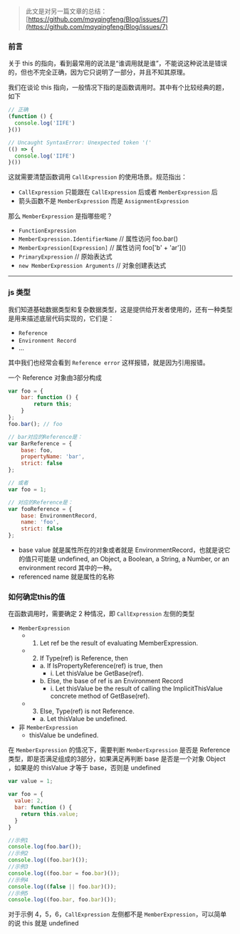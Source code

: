 > 此文是对另一篇文章的总结：[https://github.com/mqyqingfeng/Blog/issues/7](https://github.com/mqyqingfeng/Blog/issues/7)

### 前言

关于 this 的指向，看到最常用的说法是“谁调用就是谁”，不能说这种说法是错误的，但也不完全正确，因为它只说明了一部分，并且不知其原理。

我们在谈论 this 指向，一般情况下指的是函数调用时。其中有个比较经典的题，如下

```js
// 正确
(function () { 
  console.log('IIFE')
}())

// Uncaught SyntaxError: Unexpected token '('
(() => {
  console.log('IIFE')
}())
```
这就需要清楚函数调用 `CallExpression` 的使用场景。规范指出：

- `CallExpression` 只能跟在 `CallExpression` 后或者 `MemberExpression` 后
- 箭头函数不是 `MemberExpression` 而是 `AssignmentExpression` 

那么 `MemberExpression` 是指哪些呢？

- `FunctionExpression`
- `MemberExpression.IdentifierName` // 属性访问 foo.bar()
- `MemberExpression[Expression]` // 属性访问 foo\['b' + 'ar'\]()
- `PrimaryExpression` // 原始表达式
- `new MemberExpression Arguments` // 对象创建表达式

----

### js 类型

我们知道基础数据类型和复杂数据类型，这是提供给开发者使用的，还有一种类型是用来描述底层代码实现的，它们是：

- `Reference`
- `Environment Record`
- ...

其中我们也经常会看到 `Reference error` 这样报错，就是因为引用报错。

一个 Reference 对象由3部分构成

```js
var foo = {
    bar: function () {
        return this;
    }
};
foo.bar(); // foo

// bar对应的Reference是：
var BarReference = {
    base: foo,
    propertyName: 'bar',
    strict: false
};

// 或者
var foo = 1;

// 对应的Reference是：
var fooReference = {
    base: EnvironmentRecord,
    name: 'foo',
    strict: false
};
```
- base value 就是属性所在的对象或者就是 EnvironmentRecord，也就是说它的值只可能是 undefined, an Object, a Boolean, a String, a Number, or an environment record 其中的一种。
- referenced name 就是属性的名称

### 如何确定this的值

在函数调用时，需要确定 2 种情况，即 `CallExpression` 左侧的类型
- `MemberExpression`
  - 1. Let ref be the result of evaluating MemberExpression.
  - 2. If Type(ref) is Reference, then
    - a. If IsPropertyReference(ref) is true, then
      - i. Let thisValue be GetBase(ref).
    - b. Else, the base of ref is an Environment Record  
      - i. Let thisValue be the result of calling the ImplicitThisValue concrete method of GetBase(ref).
  - 3. Else, Type(ref) is not Reference. 
    - a. Let thisValue be undefined.
- 非 `MemberExpression`
  - thisValue be undefined.
  
在 `MemberExpression` 的情况下，需要判断 `MemberExpression` 是否是 Reference 类型，即是否满足组成的3部分，如果满足再判断 base 是否是一个对象 Object ，如果是的 thisValue 才等于 base，否则是 undefined 
  
```js
var value = 1;

var foo = {
  value: 2,
  bar: function () {
    return this.value;
  }
}

//示例1
console.log(foo.bar());
//示例2
console.log((foo.bar)());
//示例3
console.log((foo.bar = foo.bar)());
//示例4
console.log((false || foo.bar)());
//示例5
console.log((foo.bar, foo.bar)());
```

对于示例 4，5，6，`CallExpression` 左侧都不是 `MemberExpression`，可以简单的说 this 就是 undefined
